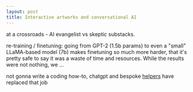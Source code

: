 ```yaml
---
layout: post
title: Interactive artworks and conversational AI
---
```



at a crossroads - AI evangelist vs skeptic substacks.

re-training / finetuning: going from GPT-2 (1.5b params) to even a "small" LLaMA-based model (7b) makes finetuning so much more harder, that it's pretty safe to say it was a waste of time and resources. While the results were not nothing, we ...

not gonna write a coding how-to, chatgpt and bespoke
[helpers](https://app.commanddash.io/agent?github=https://github.com/vocodedev/vocode-core) have replaced that job
